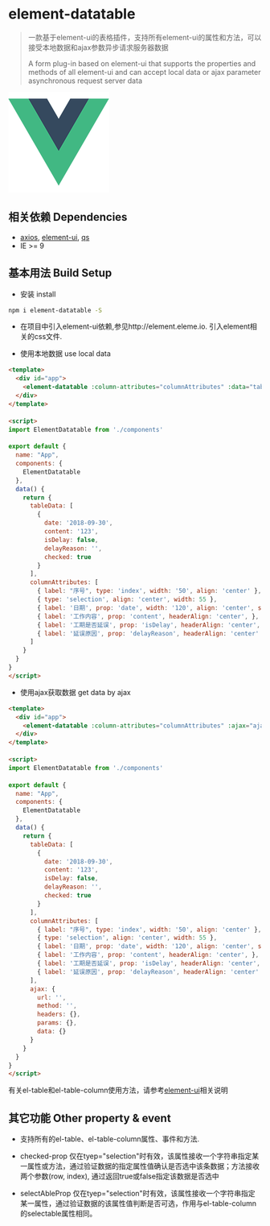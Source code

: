 # element-datatable

> 一款基于element-ui的表格插件，支持所有element-ui的属性和方法，可以接受本地数据和ajax参数异步请求服务器数据
>
> A form plug-in based on element-ui that supports the properties and methods of all element-ui and can accept local data or ajax parameter asynchronous request server data

![](./src/assets/logo.png)

## 相关依赖 Dependencies
* [axios](https://github.com/axios/axios), [element-ui](http://element.eleme.io), [qs](https://github.com/ljharb/qs)
* IE >= 9

## 基本用法 Build Setup
* 安装 install
``` bash
npm i element-datatable -S
```
* 在项目中引入element-ui依赖,参见http://element.eleme.io. 引入element相关的css文件.

* 使用本地数据 use local data
```html
<template>
  <div id="app">
    <element-datatable :column-attributes="columnAttributes" :data="tableData" />
  </div>
</template>

<script>
import ElementDatatable from './components'

export default {
  name: "App",
  components: {
    ElementDatatable
  },
  data() {
    return {
      tableData: [
        {
          date: '2018-09-30',
          content: '123',
          isDelay: false,
          delayReason: '',
          checked: true
        }
      ],
      columnAttributes: [
        { label: "序号", type: 'index', width: '50', align: 'center' },
        { type: 'selection', align: 'center', width: 55 },
        { label: '日期', prop: 'date', width: '120', align: 'center', sortable: true },
        { label: '工作内容', prop: 'content', headerAlign: 'center', },
        { label: '工期是否延误', prop: 'isDelay', headerAlign: 'center', width: 130 },
        { label: '延误原因', prop: 'delayReason', headerAlign: 'center' }
      ]
    }
  }
}
</script>
```
* 使用ajax获取数据 get data by ajax
```html
<template>
  <div id="app">
    <element-datatable :column-attributes="columnAttributes" :ajax="ajax" />
  </div>
</template>

<script>
import ElementDatatable from './components'

export default {
  name: "App",
  components: {
    ElementDatatable
  },
  data() {
    return {
      tableData: [
        {
          date: '2018-09-30',
          content: '123',
          isDelay: false,
          delayReason: '',
          checked: true
        }
      ],
      columnAttributes: [
        { label: "序号", type: 'index', width: '50', align: 'center' },
        { type: 'selection', align: 'center', width: 55 },
        { label: '日期', prop: 'date', width: '120', align: 'center', sortable: true },
        { label: '工作内容', prop: 'content', headerAlign: 'center', },
        { label: '工期是否延误', prop: 'isDelay', headerAlign: 'center', width: 130 },
        { label: '延误原因', prop: 'delayReason', headerAlign: 'center' }
      ],
      ajax: {
        url: '',
        method: '',
        headers: {},
        params: {},
        data: {}
      }
    }
  }
}
</script>
```
有关el-table和el-table-column使用方法，请参考[element-ui](http://element.eleme.io/#/zh-CN/component/table)相关说明

## 其它功能 Other property & event
* 支持所有的el-table、el-table-column属性、事件和方法.

* checked-prop
  仅在tyep="selection"时有效，该属性接收一个字符串指定某一属性或方法，通过验证数据的指定属性值确认是否选中该条数据；方法接收两个参数(row, index), 通过返回true或false指定该数据是否选中

* selectAbleProp
  仅在tyep="selection"时有效，该属性接收一个字符串指定某一属性，通过验证数据的该属性值判断是否可选，作用与el-table-column的selectable属性相同。
